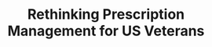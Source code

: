 ---
slug: "va-health-rx-management"
title: Rethinking Prescription Management for US Veterans
# title: Building a safe voice UI for veterans' prescription management on Alexa
description: Creating a multimodal, voice-first interface for improved service speed and accessibility
fpgallery:
    galleryShow: true
    galleryTitle: VA Health
    galleryDesc: Re-imagining parts of the healthcare experience for US veterans
    galleryThumbnail: casestudy-thumb-vah.png
    galleryClass: workgallery-vah
weight: 1
intro:
    client: US Department of Veterans Affairs
    company: RAIN
    sector: Healthcare
    platform: Multimodal voice UI on Amazon Alexa
    roles:
    - Product strategy
    - User experience design
    - Information architecture
    - Conversational UI / NLU design
    - Visual wireframes
    - Lightweight design system
    - Prototyping
    - Design research
tags:
- UX
- Voice UI Design
- Content Strategy
---